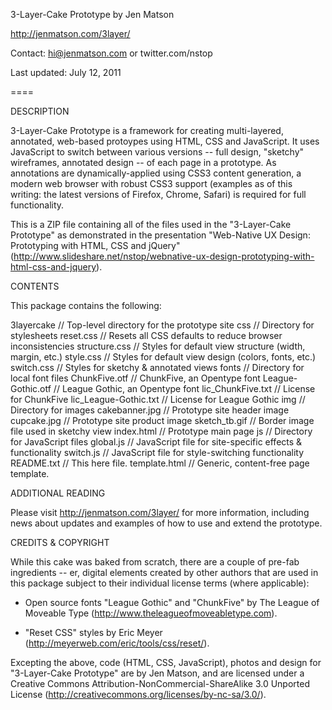 3-Layer-Cake Prototype by Jen Matson

http://jenmatson.com/3layer/

Contact: hi@jenmatson.com or twitter.com/nstop

Last updated: July 12, 2011

====

DESCRIPTION

3-Layer-Cake Prototype is a framework for creating multi-layered, annotated, web-based protoypes using HTML, CSS and JavaScript.  It uses JavaScript to switch between various versions -- full design, "sketchy" wireframes, annotated design -- of each page in a prototype.  As annotations are dynamically-applied using CSS3 content generation, a modern web browser with robust CSS3 support (examples as of this writing: the latest versions of Firefox, Chrome, Safari) is required for full functionality.

This is a ZIP file containing all of the files used in the "3-Layer-Cake Prototype" as demonstrated in the presentation "Web-Native UX Design: Prototyping with HTML, CSS and jQuery" (http://www.slideshare.net/nstop/webnative-ux-design-prototyping-with-html-css-and-jquery).


CONTENTS

This package contains the following:

3layercake				// Top-level directory for the prototype site
	css				// Directory for stylesheets
		reset.css		// Resets all CSS defaults to reduce browser inconsistencies
		structure.css		// Styles for default view structure (width, margin, etc.)
		style.css		// Styles for default view design (colors, fonts, etc.)
		switch.css		// Styles for sketchy & annotated views
	fonts				// Directory for local font files
		ChunkFive.otf		// ChunkFive, an Opentype font
		League-Gothic.otf	// League Gothic, an Opentype font
		lic_ChunkFive.txt	// License for ChunkFive
		lic_League-Gothic.txt	// License for League Gothic
	img				// Directory for images
		cakebanner.jpg		// Prototype site header image
		cupcake.jpg		// Prototype site product image
		sketch_tb.gif		// Border image file used in sketchy view
	index.html			// Prototype main page
	js				// Directory for JavaScript files
		global.js		// JavaScript file for site-specific effects & functionality 
		switch.js		// JavaScript file for style-switching functionality
	README.txt			// This here file.
	template.html			// Generic, content-free page template.


ADDITIONAL READING

Please visit http://jenmatson.com/3layer/ for more information, including news about updates and examples of how to use and extend the prototype.


CREDITS & COPYRIGHT

While this cake was baked from scratch, there are a couple of pre-fab ingredients -- er, digital elements created by other authors that are used in this package subject to their individual license terms (where applicable):

- Open source fonts "League Gothic" and "ChunkFive" by The League of Moveable Type (http://www.theleagueofmoveabletype.com).

- "Reset CSS" styles by Eric Meyer (http://meyerweb.com/eric/tools/css/reset/).

Excepting the above, code (HTML, CSS, JavaScript), photos and design for "3-Layer-Cake Prototype" are by Jen Matson, and are licensed under a Creative Commons Attribution-NonCommercial-ShareAlike 3.0 Unported License (http://creativecommons.org/licenses/by-nc-sa/3.0/).
